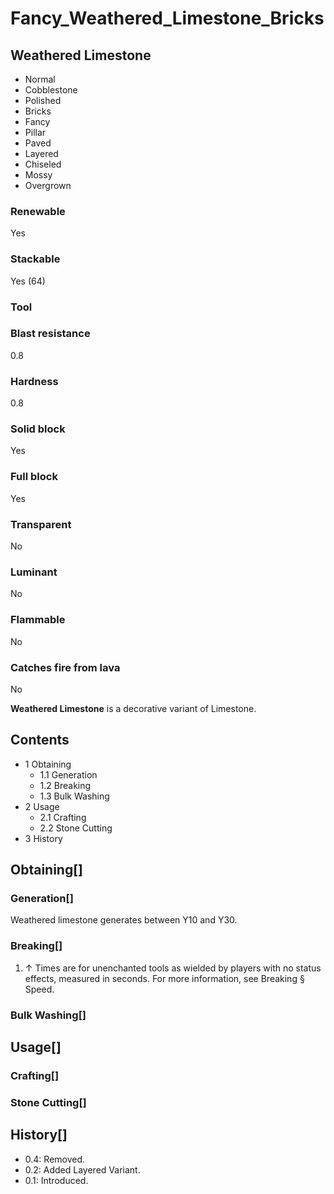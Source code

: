 # Fancy_Weathered_Limestone_Bricks

## Weathered Limestone

- Normal
- Cobblestone
- Polished
- Bricks
- Fancy
- Pillar
- Paved
- Layered
- Chiseled
- Mossy
- Overgrown

### Renewable

Yes

### Stackable

Yes (64)

### Tool

### Blast resistance

0.8

### Hardness

0.8

### Solid block

Yes

### Full block

Yes

### Transparent

No

### Luminant

No

### Flammable

No

### Catches fire from lava

No

**Weathered Limestone** is a decorative variant of Limestone.

## Contents

- 1 Obtaining
    - 1.1 Generation
    - 1.2 Breaking
    - 1.3 Bulk Washing
- 2 Usage
    - 2.1 Crafting
    - 2.2 Stone Cutting
- 3 History

## Obtaining[]

### Generation[]

Weathered limestone generates between Y10 and Y30.

### Breaking[]

1. ↑ Times are for unenchanted tools as wielded by players with no status effects, measured in seconds. For more information, see Breaking § Speed.

### Bulk Washing[]

## Usage[]

### Crafting[]

### Stone Cutting[]

## History[]

- 0.4: Removed.
- 0.2: Added Layered Variant.
- 0.1: Introduced.